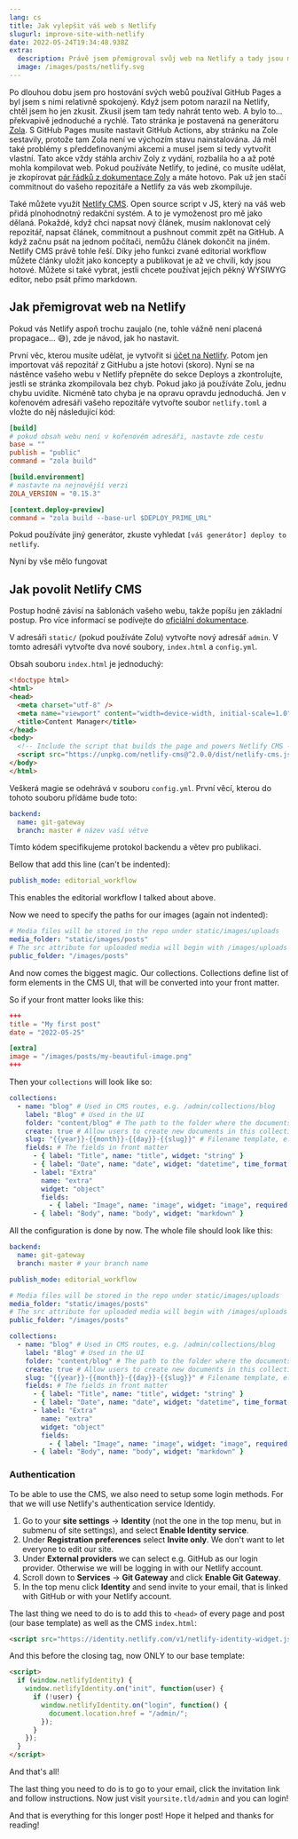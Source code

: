 ```yaml
---
lang: cs
title: Jak vylepšit váš web s Netlify
slugurl: improve-site-with-netlify
date: 2022-05-24T19:34:48.938Z
extra:
  description: Právě jsem přemigroval svůj web na Netlify a tady jsou mé myšlenky.
  image: /images/posts/netlify.svg
---
```

Po dlouhou dobu jsem pro hostování svých webů používal GitHub Pages a byl jsem s nimi relativně spokojený. Když jsem potom narazil na Netlify, chtěl jsem ho jen zkusit. Zkusil jsem tam tedy nahrát tento web. A bylo to... překvapivě jednoduché a rychlé. Tato stránka je postavená na generátoru [Zola](https://www.getzola.org/). S GitHub Pages musíte nastavit GitHub Actions, aby stránku na Zole sestavily, protože tam Zola není ve výchozím stavu nainstalována. Já měl také problémy s předdefinovanými akcemi a musel jsem si tedy vytvořit vlastní. Tato akce vždy stáhla archiv Zoly z vydání, rozbalila ho a až poté mohla kompilovat web. Pokud používáte Netlify, to jediné, co musíte udělat, je zkopírovat [pár řádků z dokumentace Zoly](https://www.getzola.org/documentation/deployment/netlify/) a máte hotovo. Pak už jen stačí commitnout do vašeho repozitáře a Netlify za vás web zkompiluje.

Také můžete využít [Netlify CMS](https://www.netlifycms.org/). Open source script v JS, který na váš web přidá plnohodnotný redakční systém. A to je vymoženost pro mě jako dělaná. Pokaždé, když chci napsat nový článek, musím naklonovat celý repozitář, napsat článek, commitnout a pushnout commit zpět na GitHub. A když začnu psát na jednom počítači, nemůžu článek dokončit na jiném. Netlify CMS právě tohle řeší. Díky jeho funkci zvané editorial workflow můžete články uložit jako koncepty a publikovat je až ve chvíli, kdy jsou hotové. Můžete si také vybrat, jestli chcete používat jejich pěkný WYSIWYG editor, nebo psát přímo markdown.

## Jak přemigrovat web na Netlify

Pokud vás Netlify aspoň trochu zaujalo (ne, tohle vážně není placená propagace... 😅️), zde je návod, jak ho nastavit.

První věc, kterou musíte udělat, je vytvořit si [účet na Netlify](https://app.netlify.com/). Potom jen importovat váš repozitář z GitHubu a jste hotovi (skoro). Nyní se na nástěnce vašeho webu v Netlify přepněte do sekce Deploys a zkontrolujte, jestli se stránka zkompilovala bez chyb. Pokud jako já používáte Zolu, jednu chybu uvidíte. Nicméně tato chyba je na opravu opravdu jednoduchá. Jen v kořenovém adresáři vašeho repozitáře vytvořte soubor `netlify.toml` a vložte do něj následující kód:

```toml
[build]
# pokud obsah webu není v kořenovém adresáři, nastavte zde cestu
base = ""
publish = "public"
command = "zola build"

[build.environment]
# nastavte na nejnovější verzi
ZOLA_VERSION = "0.15.3"

[context.deploy-preview]
command = "zola build --base-url $DEPLOY_PRIME_URL"
```

Pokud používáte jiný generátor, zkuste vyhledat `[váš generátor] deploy to netlify`.

Nyní by vše mělo fungovat

## Jak povolit Netlify CMS

Postup hodně závisí na šablonách vašeho webu, takže popíšu jen základní postup. Pro více informací se podívejte do [oficiální dokumentace](https://www.netlifycms.org/docs/).

V adresáři `static/` (pokud používáte Zolu) vytvořte nový adresář `admin`. V tomto adresáři vytvořte dva nové soubory, `index.html` a `config.yml`.

Obsah souboru `index.html` je jednoduchý:

```html
<!doctype html>
<html>
<head>
  <meta charset="utf-8" />
  <meta name="viewport" content="width=device-width, initial-scale=1.0" />
  <title>Content Manager</title>
</head>
<body>
  <!-- Include the script that builds the page and powers Netlify CMS -->
  <script src="https://unpkg.com/netlify-cms@^2.0.0/dist/netlify-cms.js"></script>
</body>
</html>
```

Veškerá magie se odehrává v souboru `config.yml`. První věcí, kterou do tohoto souboru přídáme bude toto:

```yaml
backend:
  name: git-gateway
  branch: master # název vaší větve
```

Tímto kódem specifikujeme protokol backendu a větev pro publikaci.

Bellow that add this line (can't be indented):

```yaml
publish_mode: editorial_workflow
```

This enables the editorial workflow I talked about above.

Now we need to specify the paths for our images (again not indented):

```yaml
# Media files will be stored in the repo under static/images/uploads
media_folder: "static/images/posts"
# The src attribute for uploaded media will begin with /images/uploads
public_folder: "/images/posts"
```

And now comes the biggest magic. Our collections. Collections define list of form elements in the CMS UI, that will be converted into your front matter.

So if your front matter looks like this:

```toml
+++
title = "My first post"
date = "2022-05-25"

[extra]
image = "/images/posts/my-beautiful-image.png"
+++
```

Then your `collections` will look like so:

```yaml
collections:
  - name: "blog" # Used in CMS routes, e.g. /admin/collections/blog
    label: "Blog" # Used in the UI
    folder: "content/blog" # The path to the folder where the documents are stored
    create: true # Allow users to create new documents in this collection
    slug: "{{year}}-{{month}}-{{day}}-{{slug}}" # Filename template, e.g. YYYY-MM-DD-title.md
    fields: # The fields in front matter
      - { label: "Title", name: "title", widget: "string" }
      - { label: "Date", name: "date", widget: "datetime", time_format: false }
      - label: "Extra"
        name: "extra"
        widget: "object"
        fields:
          - { label: "Image", name: "image", widget: "image", required: false }
      - { label: "Body", name: "body", widget: "markdown" }
```

All the configuration is done by now. The whole file should look like this:

```yaml
backend:
  name: git-gateway
  branch: master # your branch name

publish_mode: editorial_workflow

# Media files will be stored in the repo under static/images/uploads
media_folder: "static/images/posts"
# The src attribute for uploaded media will begin with /images/uploads
public_folder: "/images/posts"

collections:
  - name: "blog" # Used in CMS routes, e.g. /admin/collections/blog
    label: "Blog" # Used in the UI
    folder: "content/blog" # The path to the folder where the documents are stored
    create: true # Allow users to create new documents in this collection
    slug: "{{year}}-{{month}}-{{day}}-{{slug}}" # Filename template, e.g. YYYY-MM-DD-title.md
    fields: # The fields in front matter
      - { label: "Title", name: "title", widget: "string" }
      - { label: "Date", name: "date", widget: "datetime", time_format: false }
      - label: "Extra"
        name: "extra"
        widget: "object"
        fields:
          - { label: "Image", name: "image", widget: "image", required: false }
      - { label: "Body", name: "body", widget: "markdown" }
```

### Authentication

To be able to use the CMS, we also need to setup some login methods. For that we will use Netlify's authentication service Identidy.

1. Go to your **site settings** → **Identity** (not the one in the top menu, but in submenu of site settings), and select **Enable Identity service**.
2. Under **Registration preferences** select **Invite only**. We don't want to let everyone to edit our site.
3. Under **External providers** we can select e.g. GitHub as our login provider. Otherwise we will be logging in with our Netlify account.
4. Scroll down to **Services** → **Git Gateway** and click **Enable Git Gateway**.
5. In the top menu click **Identity** and send invite to your email, that is linked with GitHub or with your Netlify account.

The last thing we need to do is to add this to `<head>` of every page and post (our base template) as well as the CMS `index.html`:

```html
<script src="https://identity.netlify.com/v1/netlify-identity-widget.js"></script>
```

And this before the closing </body> tag, now ONLY to our base template:

```html
<script>
  if (window.netlifyIdentity) {
    window.netlifyIdentity.on("init", function(user) {
      if (!user) {
        window.netlifyIdentity.on("login", function() {
          document.location.href = "/admin/";
        });
      }
    });
  }
</script>
```

And that's all!

The last thing you need to do is to go to your email, click the invitation link and follow instructions. Now just visit `yoursite.tld/admin` and you can login!

And that is everything for this longer post! Hope it helped and thanks for reading!